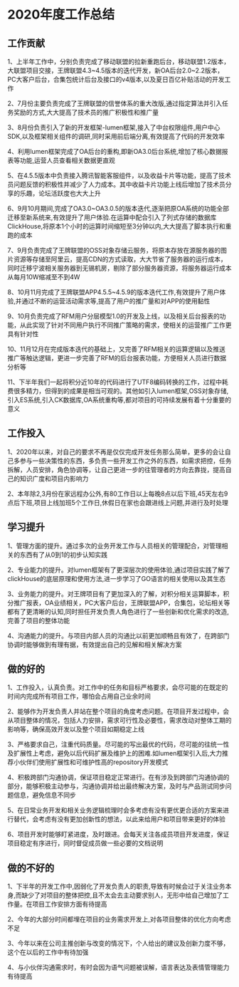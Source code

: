# 2020年度工作总结
## 工作贡献
1、上半年工作中，分别负责完成了移动联盟的拉新重跑后台，移动联盟1.2版本，大联盟项目交接，王牌联盟4.3~4.5版本的迭代开发，新OA后台2.0~2.2版本，PC大客户后台，合集包统计后台及接口的v4版本,以及夏日百亿补贴活动的开发工作

2、7月份主要负责完成了王牌联盟的信誉体系的重大改版,通过指定算法并引入任务奖励的方式,大大提高了技术员的推广积极性和推广量

3、8月份负责引入了新的开发框架-lumen框架,接入了中台权限组件,用户中心SDK,以及框架相关组件的调研,同时采用前后端分离,有效提高了代码的开发效率

4、利用lumen框架完成了OA后台的重构,即新OA3.0后台系统,增加了核心数据报表等功能,运营人员查看相关数据更直观

5、在4.5.5版本中负责接入腾讯智能客服组件，以及收益卡片等功能，提高了技术员问题反馈的积极性并减少了人力成本。其中收益卡片功能上线后增加了技术员分享的乐趣，论坛活跃度也大大上升

6、9月10月期间,完成了OA3.0~OA3.0.5的版本迭代,逐渐把原OA系统的功能全部迁移至新系统来,有效提升了用户体验.在运算中配合引入了列式存储的数据库ClickHouse,将原本1个小时的运算时间缩短至3分钟以内,大大提高了脚本执行和重跑的成本

7、9月负责完成了王牌联盟的OSS对象存储云服务，将原本存放在源服务器的图片资源等存储至阿里云，提高CDN的方式读取，大大节省了服务器的运行成本，同时迁移宁波相关服务器到无锡机房，剔除了部分服务器资源，将服务器运行成本从每月10W缩减至不到4W

8、10月11月完成了王牌联盟APP4.5.5~4.5.9的版本迭代工作,有效提升了用户体验,并通过不断的运营活动需求等,提高了用户的推广量和对APP的使用黏性

9、10月负责完成了RFM用户分层模型1.0的开发及上线，以及相关后台报表的功能，从此实现了针对不同用户执行不同推广策略的需求，使相关的运营推广工作更具有针对性

10、11月12月在完成版本迭代的基础上，又完善了RFM相关的运算逻辑以及推送推广等触达逻辑，更进一步完善了RFM的后台报表功能，方便相关人员进行数据分析等

11、下半年我们一起将积分近10年的代码进行了UTF8编码转换的工作，过程中耗费很多精力，但得到的成果是相当可观的。其他如引入lumen框架,OSS对象存储,引入ES系统,引入CK数据库,OA系统重构等,都对项目的可持续发展有着十分重要的意义

## 工作投入
1、2020年以来，对自己的要求不再是仅仅完成开发任务那么简单，更多的会让自己多参与一些决策性的东西，多负责一些开发工作之外的东西，如需求把控，任务拆解，人员安排，角色协调等，让自己更进一步的往管理者的方向去靠拢，提高自己的知识广度和项目内影响力

2、本年除2,3月份在家远程办公外,有80工作日以上每晚8点以后下班,45天左右9点后下班,项目上线加班5个工作日,休假日在家也会跟进线上问题,并进行及时处理

## 学习提升
1、管理方面的提升。通过多次的业务开发工作与人员相关的管理配合，对管理相关的东西有了从0到1的初步认知实践

2、专业能力的提升。对lumen框架有了更深层次的使用体验,通过项目实践了解了clickHouse的底层原理和使用方法,进一步学习了GO语言的相关使用以及其生态

3、业务能力的提升。对王牌项目有了更加深入的了解，对积分相关运算脚本，积分推广报表，OA业绩相关，PC大客户后台，王牌联盟APP，合集包，论坛相关等都有了更清晰的认知,同时担任开发负责人角色进行了一些创新和优化需求的改造,完善了项目的整体功能

4、沟通能力的提升。与项目内部人员的沟通比以前更加顺畅且有效了，在跨部门协调时能够做到有理有据，有效提出自己的见解和相关解决方案

## 做的好的
1、工作投入，认真负责。对工作中的任务和目标严格要求，会尽可能的在既定的时间内完成所有项目工作，哪怕会占用自己业余时间

2、能够作为开发负责人并站在整个项目的角度考虑问题。在项目开发过程中，会从项目整体的情况，包括人力安排，需求可行性及必要性，需求改动对整体工期的影响等，确保高效开发以及整个项目如期稳定上线

3、严格要求自己，注重代码质量。尽可能的写出最优的代码，尽可能的往统一性及扩展性上考虑，避免以后代码扩展及维护上的困难.如lumen框架引入后,大力推荐小伙伴们使用扩展性和可维护性高的repository开发模式

4、积极跨部门沟通协调，保证项目稳定正常进行。在有涉及到跨部门沟通协调的部分，能够积极主动参与，沟通协调并给出最终解决方案，及时与产品测试同步问题信息，避免信息不同步

5、在日常业务开发和相关业务逻辑梳理时会多考虑有没有更优更合适的方案来进行替代，会考虑有没有更加创新性的想法，以此来给用户和项目带来更好的体验

6、项目开发时能够盯紧进度，及时跟进。会每天关注各成员项目开发进度，保证项目稳定有序进行，同时督促成员做一些必要的文档说明
## 做的不好的
1、下半年的开发工作中,因弱化了开发负责人的职责,导致有时候会过于关注业务本身,而缺少了对项目的整体把控,且不太会去主动要求别人，无形中给自己增加了工作量。在项目工作安排方面有待提高

2、今年的大部分时间都埋在项目的业务需求开发上,对各项目整体的优化方向考虑不足

3、今年以来在公司主推创新与改变的情况下，个人给出的建议及创新力度不够，这个在以后的工作中有待加强

4、与小伙伴沟通需求时，有时会因为语气问题被误解，语言表达及表情管理能力有待提高